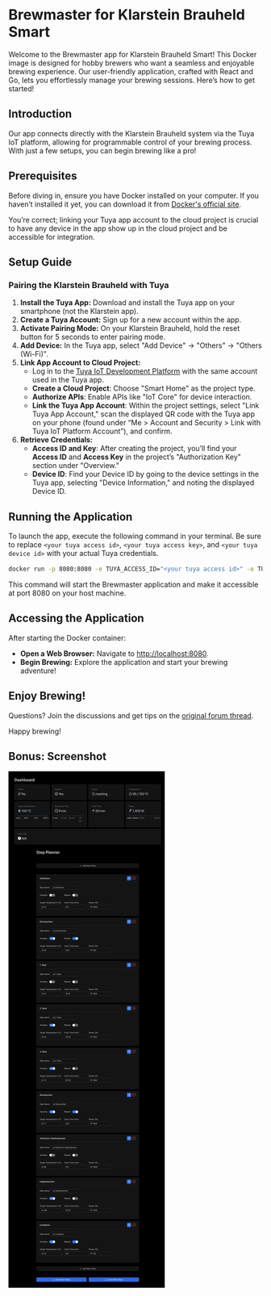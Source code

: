 # Brewmaster for Klarstein Brauheld Smart

Welcome to the Brewmaster app for Klarstein Brauheld Smart! This Docker image is designed for hobby brewers who want a seamless and enjoyable brewing experience. Our user-friendly application, crafted with React and Go, lets you effortlessly manage your brewing sessions. Here’s how to get started!

## Introduction

Our app connects directly with the Klarstein Brauheld system via the Tuya IoT platform, allowing for programmable control of your brewing process. With just a few setups, you can begin brewing like a pro!

## Prerequisites

Before diving in, ensure you have Docker installed on your computer. If you haven’t installed it yet, you can download it from [Docker's official site](https://docs.docker.com/get-docker/).

You’re correct; linking your Tuya app account to the cloud project is crucial to have any device in the app show up in the cloud project and be accessible for integration.

## Setup Guide

### Pairing the Klarstein Brauheld with Tuya

1. **Install the Tuya App:** Download and install the Tuya app on your smartphone (not the Klarstein app).
2. **Create a Tuya Account:** Sign up for a new account within the app.
3. **Activate Pairing Mode:** On your Klarstein Brauheld, hold the reset button for 5 seconds to enter pairing mode.
4. **Add Device:** In the Tuya app, select "Add Device" -> "Others" -> "Others (Wi-Fi)".
5. **Link App Account to Cloud Project:**
   - Log in to the [Tuya IoT Development Platform](https://iot.tuya.com/) with the same account used in the Tuya app.
   - **Create a Cloud Project**: Choose "Smart Home" as the project type.
   - **Authorize APIs**: Enable APIs like "IoT Core" for device interaction.
   - **Link the Tuya App Account**: Within the project settings, select "Link Tuya App Account," scan the displayed QR code with the Tuya app on your phone (found under “Me > Account and Security > Link with Tuya IoT Platform Account”), and confirm.
6. **Retrieve Credentials:**
   - **Access ID and Key**: After creating the project, you’ll find your **Access ID** and **Access Key** in the project’s "Authorization Key" section under "Overview."
   - **Device ID**: Find your Device ID by going to the device settings in the Tuya app, selecting "Device Information," and noting the displayed Device ID.

## Running the Application

To launch the app, execute the following command in your terminal.
Be sure to replace `<your tuya access id>`, `<your tuya access key>`, and `<your tuya device id>` with your actual Tuya credentials.

```bash
docker run -p 8080:8080 -e TUYA_ACCESS_ID="<your tuya access id>" -e TUYA_ACCESS_KEY="<your tuya access key>" -e TUYA_DEVICE_ID="<your tuya device id>" icereed/brewmaster
```

This command will start the Brewmaster application and make it accessible at port 8080 on your host machine.

## Accessing the Application

After starting the Docker container:

- **Open a Web Browser:** Navigate to [http://localhost:8080](http://localhost:8080).
- **Begin Brewing:** Explore the application and start your brewing adventure!

## Enjoy Brewing!

Questions? Join the discussions and get tips on the [original forum thread](https://hobbybrauer.de/forum/viewtopic.php?p=519277).

Happy brewing!

## Bonus: Screenshot

![Screenshot](./images/screenshot.png)
